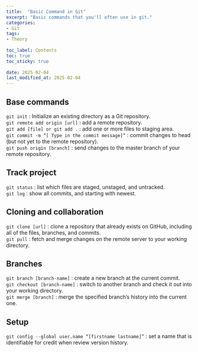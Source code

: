 ```yaml
---
title:  "Basic Command in Git"
excerpt: "Basic commands that you'll often use in git."
categories: 
- Git
tags:
- Theory
 
toc_label: Contents
toc: true
toc_sticky: true
 
date: 2025-02-04
last_modified_at: 2025-02-04
---
```


## Base commands

`git init` : Initialize an existing directory as a Git repository.  
`git remote add origin [url]` : add a remote repository.  
`git add [file] or git add .` : add one or more files to staging area.  
`git commit -m “[ Type in the commit message]”` : commit changes to head (but not yet to the remote repository).  
`git push origin [branch]` : send changes to the master branch of your remote repository.  

## Track project

`git status` : list which files are staged, unstaged, and untracked.  
`git log` : show all commits, and starting with newest.  

## Cloning and collaboration
`git clone [url]` : clone a repository that already exists on GitHub, including all of the files, branches, and commits.  
`git pull` : fetch and merge changes on the remote server to your working directory.  

## Branches
`git branch [branch-name]` : create a new branch at the current commit.  
`git checkout [branch-name]` : switch to another branch and check it out into your working directory.  
`git merge [branch]` : merge the specified branch’s history into the current one.  

## Setup
`git config --global user.name “[firstname lastname]”` : set a name that is identifiable for credit when review version history.  
